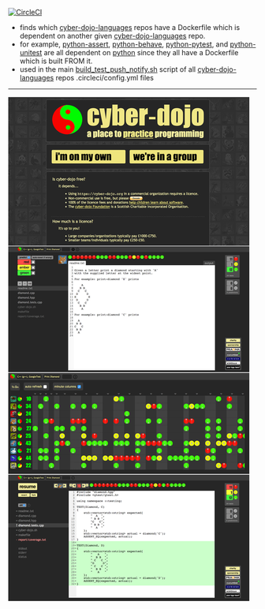 
[![CircleCI](https://circleci.com/gh/cyber-dojo-languages/image_dependents.svg?style=svg)](https://circleci.com/gh/cyber-dojo-languages/image_dependents)

- finds which [cyber-dojo-languages](https://github.com/cyber-dojo-languages) repos have a Dockerfile which is dependent on another given [cyber-dojo-languages](https://github.com/cyber-dojo-languages) repo.
- for example, [python-assert](https://github.com/cyber-dojo-languages/python-assert), [python-behave](https://github.com/cyber-dojo-languages/python-behave), [python-pytest](https://github.com/cyber-dojo-languages/python-pytest), and [python-unitest](https://github.com/cyber-dojo-languages/python-unittest) are all dependent on [python](https://github.com/cyber-dojo-languages/python) since they all have a Dockerfile which is built FROM it.
- used in the main [build_test_push_notify.sh](https://github.com/cyber-dojo-languages/image_builder/blob/master/build_test_push_notify.sh) script of all [cyber-dojo-languages](https://github.com/cyber-dojo-languages) repos .circleci/config.yml files


- - - -

![cyber-dojo.org home page](https://github.com/cyber-dojo/cyber-dojo/blob/master/shared/home_page_snapshot.png)
